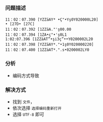 ### 问题描述

```shell
11：02：07.390 [YZZäAY* •Ç"•Yş0Y020000L20]
• [27D• [27C]
11：02：07.392 [1ZZäA."'ş00.00
11：02：07.394 [1ZA•ç"•'ş0L1
1:02:07.396 [1ZZäAT”•şi3ç”••Y0200002L20
11：02：07.398 [YZZäAY*."•1ş0Y020000220]
11：02：07.400 [1ZZäAT*.".s•0200002LY0
```

### 分析

- 编码方式导致

### 解决方式

- 找到 `文件`， 
- 依次选择 `选择编码重新打开`
- 选择 `UTF-8` 即可

